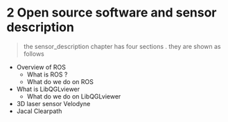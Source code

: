 # 2 Open source software and sensor  description

>the sensor_description chapter has four sections . they are shown as follows

* Overview of ROS
  * What is ROS ?
  * What do we do on ROS
* What is LibQGLviewer
  * What do we do on LibQGLviewer
* 3D laser sensor Velodyne
* Jacal Clearpath
